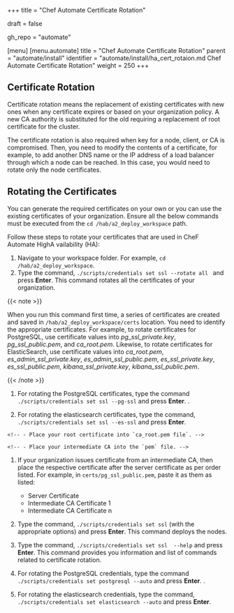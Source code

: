 +++
title = "Chef Automate Certificate Rotation"

draft = false

gh_repo = "automate"

[menu]
  [menu.automate]
    title = "Chef Automate Certificate Rotation"
    parent = "automate/install"
    identifier = "automate/install/ha_cert_rotaion.md Chef Automate Certificate Rotation"
    weight = 250
+++

## Certificate Rotation

Certificate rotation means the replacement of existing certificates with new ones when any certificate expires or based on your organization policy. A new CA authority is substituted for the old requiring a replacement of root certificate for the cluster. 

The certificate rotation is also required when key for a node, client, or CA is compromised. Then, you need to modify the contents of a certificate, for example, to add another DNS name or the IP address of a load balancer through which a node can be reached.  In this case, you  would need to rotate only the node certificates.

## Rotating the Certificates

You can generate the required certificates on your own or you can use the existing certificates of your organization. Ensure all the below commands must be executed from the `cd /hab/a2_deploy_workspace` path.

Follow these steps to rotate your certificates that are used in CheF Automate HighA vailability (HA):

1. Navigate to your workspace folder. For example, `cd /hab/a2_deploy_workspace`.
1. Type the command, `./scripts/credentials set ssl --rotate all ` and press **Enter**. This command rotates all the certificates of your organization.

{{< note >}}

When you run this command first time, a series of certificates are created and saved in `/hab/a2_deploy_workspace/certs` location. You need to identify the appropriate certificates. For example, to rotate certificates for PostgreSQL, use certificate values into *pg_ssl_private.key*,  *pg_ssl_public.pem*, and *ca_root.pem*. Likewise, to rotate certificates for ElasticSearch, use certificate values into *ca_root.pem*, *es_admin_ssl_private.key*, *es_admin_ssl_public.pem*, *es_ssl_private.key*, *es_ssl_public.pem*, *kibana_ssl_private.key*, *kibana_ssl_public.pem*. 

{{< /note >}}

1. For rotating the PostgreSQL certificates, type the command `./scripts/credentials set ssl --pg-ssl` and press **Enter**. .

1. For rotating the elasticsearch certificates, type the command, `./scripts/credentials set ssl --es-ssl` and press **Enter**.

<!-- 4. Copy your *x.509 SSL certs* into the appropriate files in `certs/` folder. -->

    <!-- - Place your root certificate into `ca_root.pem file`. -->

    <!-- - Place your intermediate CA into the `pem` file. -->

1. If your organization issues certificate from an intermediate CA, then place the respective certificate after the server certificate as per order listed. For example, in `certs/pg_ssl_public.pem`, paste it as them as listed:

   - Server Certificate
   - Intermediate CA Certificate 1
   - Intermediate CA Certificate n

1. Type the command, `./scripts/credentials set ssl` (with the appropriate options) and press **Enter**. This command deploys the nodes.

1. Type the command, `./scripts/credentials set ssl  --help` and press **Enter**. This command provides you information and list of commands related to certificate rotation.

1. For rotating the PostgreSQL credentials, type the command `./scripts/credentials set postgresql --auto` and press **Enter**. .

1. For rotating the elasticsearch credentials, type the command, `./scripts/credentials set elasticsearch --auto` and press **Enter**.
